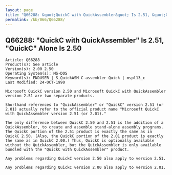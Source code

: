 ```yaml
---
layout: page
title: "Q66288: &quot;QuickC with QuickAssembler&quot; Is 2.51, &quot;QuickC&quot; Alone Is 2.50"
permalink: /kb/066/Q66288/
---
```


## Q66288: &quot;QuickC with QuickAssembler&quot; Is 2.51, &quot;QuickC&quot; Alone Is 2.50

	Article: Q66288
	Product(s): See article
	Version(s): 2.00 2.50
	Operating System(s): MS-DOS
	Keyword(s): ENDUSER | S_QuickASM C assembler Quick | mspl13_c
	Last Modified: 24-OCT-1990
	
	Microsoft QuickC version 2.50 and Microsoft QuickC with QuickAssembler
	version 2.51 are two separate products.
	
	Shorthand references to "QuickAssembler" or "QuickC" version 2.51 (or
	2.01) actually refer to the official product name "Microsoft QuickC
	with QuickAssembler version 2.51 (or 2.01)."
	
	The only difference between QuickC 2.50 and 2.51 is the addition of a
	QuickAssembler, to create and assemble stand-alone assembly programs.
	The QuickC portion of the 2.51 product is exactly the same as in
	QuickC 2.50. (Also, the QuickC portion of the 2.01 product is exactly
	the same as in QuickC 2.00.) Thus, QuickC is optionally available
	without the QuickAssembler, but the QuickAssembler is only available
	bundled with the "QuickC with QuickAssembler" product.
	
	Any problems regarding QuickC version 2.50 also apply to version 2.51.
	
	Any problems regarding QuickC version 2.00 also apply to version 2.01.

